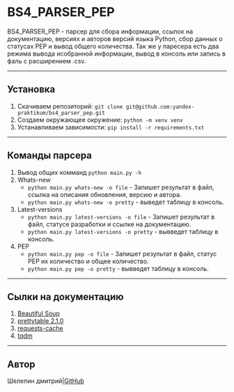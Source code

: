 # BS4_PARSER_PEP

BS4_PARSER_PEP - парсер для сбора информации, ссылок на документацию, версиях и авторов версий языка Python,
сбор данных о статусах PEP и вывод общего количества.
Так же у паресера есть два режима вывода исобранной информации, вывод в консоль или запись в фаль с расширением .csv.

---

## Установка

1. Скачиваем репозиторий:
    `git clone git@github.com:yandex-praktikum/bs4_parser_pep.git`
2. Создаем окружающее окружение:
    `python -m venv venv`
3. Устанавливаем зависимости:
    `pip install -r requirements.txt`

---

## Команды парсера

1. Вывод общих комманд
     `python main.py -h`
2. Whats-new
    + `python main.py whats-new -o file` - Запишет результат в файл,
                                         ссылка на описания обновления, версию и автора.
    + `python main.py whats-new -o pretty` - выведет таблицу в консоль.
3. Latest-versions
    + `python main.py latest-versions -o file` - Запишет результат в файл,
                                               статусе разработки и ссылке на документацию.
    + `python main.py latest-versions -o pretty` - вывведет таблицу в консоль.
4. PEP
    + `python main.py pep -o file` - Запишет результат в файл, 
                                   статус PEP их количество и общее количество.
    + `python main.py pep -o pretty` - вывведет таблицу в консоль.

---

## Сылки на документацию

1. [Beautiful Soup](https://beautiful-soup-4.readthedocs.io/en/latest/)
2. [prettytable 2.1.0](https://pypi.org/project/prettytable/2.1.0/)
3. [requests-cache](https://requests-cache.readthedocs.io/en/stable/index.html)
4. [tqdm](https://pypi.org/project/tqdm/4.61.0/)

---

## Автор

Шелепин дмитрий|[GitHub](https://github.com/oladushkin)